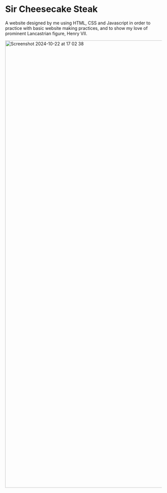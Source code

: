 # Sir Cheesecake Steak

A website designed by me using HTML, CSS and Javascript in order to practice with basic website making practices, and to show my love of prominent Lancastrian figure, Henry VII.

<img width="1440" alt="Screenshot 2024-10-22 at 17 02 38" src="https://github.com/user-attachments/assets/c49e2a53-dfb8-442f-bb73-85761746e786">
